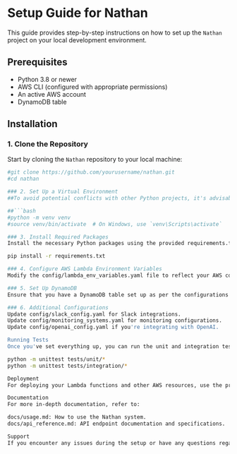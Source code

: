 # Setup Guide for Nathan

This guide provides step-by-step instructions on how to set up the `Nathan` project on your local development environment.

## Prerequisites

- Python 3.8 or newer
- AWS CLI (configured with appropriate permissions)
- An active AWS account
- DynamoDB table

## Installation

### 1. Clone the Repository

Start by cloning the `Nathan` repository to your local machine:

```bash
#git clone https://github.com/yourusername/nathan.git
#cd nathan

### 2. Set Up a Virtual Environment
##To avoid potential conflicts with other Python projects, it's advisable to create a virtual environment.

##```bash
#python -m venv venv
#source venv/bin/activate  # On Windows, use `venv\Scripts\activate`

### 3. Install Required Packages
Install the necessary Python packages using the provided requirements.txt file:

pip install -r requirements.txt

### 4. Configure AWS Lambda Environment Variables
Modify the config/lambda_env_variables.yaml file to reflect your AWS configurations and other necessary environment variables.

### 5. Set Up DynamoDB
Ensure that you have a DynamoDB table set up as per the configurations specified in config/dynamodb_config.yaml.

### 6. Additional Configurations
Update config/slack_config.yaml for Slack integrations.
Update config/monitoring_systems.yaml for monitoring configurations.
Update config/openai_config.yaml if you're integrating with OpenAI.

Running Tests
Once you've set everything up, you can run the unit and integration tests to ensure that everything is working as expected:

python -m unittest tests/unit/*
python -m unittest tests/integration/*

Deployment
For deploying your Lambda functions and other AWS resources, use the provided deployment scripts in the scripts/ directory.

Documentation
For more in-depth documentation, refer to:

docs/usage.md: How to use the Nathan system.
docs/api_reference.md: API endpoint documentation and specifications.

Support
If you encounter any issues during the setup or have any questions regarding the project, please raise an issue on the GitHub repository or contact the maintainer directly.

